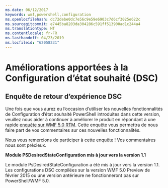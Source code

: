 ```yaml
---
ms.date: 06/12/2017
keywords: wmf,powershell,configuration
ms.openlocfilehash: dc72debe0dc7e56c9e59e6903c7d6cf3025e622c
ms.sourcegitcommit: e7445ba8203da304286c591ff513900ad1c244a4
ms.translationtype: HT
ms.contentlocale: fr-FR
ms.lasthandoff: 04/23/2019
ms.locfileid: "62058231"
---
```

# <a name="improvements-in-desired-state-configuration-dsc"></a>Améliorations apportées à la Configuration d’état souhaité (DSC)

## <a name="dsc-feedback-survey"></a>Enquête de retour d’expérience DSC

Une fois que vous aurez eu l’occasion d’utiliser les nouvelles fonctionnalités de Configuration d’état souhaité PowerShell introduites dans cette version, veuillez nous aider à continuer à améliorer le produit en répondant à une rapide [enquête sur WMF 5.0 RTM](https://www.surveymonkey.com/r/SGLQM5W). Cette enquête vous permettra de nous faire part de vos commentaires sur ces nouvelles fonctionnalités.

Nous vous remercions de participer à cette enquête ! Vos commentaires nous sont précieux.

**Module PSDesiredStateConfiguration mis à jour vers la version 1.1**

Le module PsDesiredStateConfiguration a été mis à jour vers la version 1.1. Les configurations DSC compilées sur la version WMF 5.0 Preview de février 2015 ou une version antérieure ne fonctionneront pas sur PowerShell/WMF 5.0.
